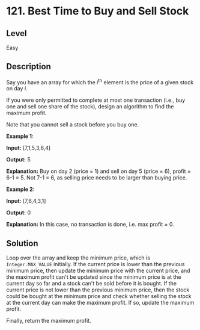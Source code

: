 # 121. Best Time to Buy and Sell Stock
## Level
Easy

## Description
Say you have an array for which the *i*<sup>th</sup> element is the price of a given stock on day *i*.

If you were only permitted to complete at most one transaction (i.e., buy one and sell one share of the stock), design an algorithm to find the maximum profit.

Note that you cannot sell a stock before you buy one.

**Example 1:**

**Input:** [7,1,5,3,6,4]

**Output:** 5

**Explanation:** Buy on day 2 (price = 1) and sell on day 5 (price = 6), profit = 6-1 = 5. Not 7-1 = 6, as selling price needs to be larger than buying price.

**Example 2:**

**Input:** [7,6,4,3,1]

**Output:** 0

**Explanation:** In this case, no transaction is done, i.e. max profit = 0.

## Solution
Loop over the array and keep the minimum price, which is `Integer.MAX_VALUE` initially. If the current price is lower than the previous minimum price, then update the minimum price with the current price, and the maximum profit can't be updated since the minimum price is at the current day so far and a stock can't be sold before it is bought. If the current price is not lower than the previous minimum price, then the stock could be bought at the minimum price and check whether selling the stock at the current day can make the maximum profit. If so, update the maximum profit.

Finally, return the maximum profit.

